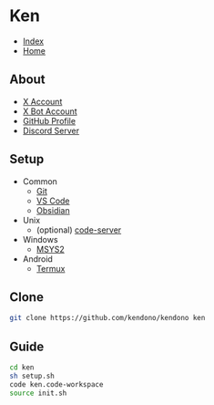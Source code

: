 
# Ken

- [Index](<./_/README.md>)
- [Home](<./_/_/README.md>)

## About

- [X Account](https://x.com/ken_dono_)
- [X Bot Account](https://x.com/ken_auto_)
- [GitHub Profile](https://github.com/kendono)
- [Discord Server](https://discord.gg/jhJ64HDRSX)

## Setup

- Common
  - [Git](https://git-scm.com/)
  - [VS Code](https://code.visualstudio.com/)
  - [Obsidian](https://obsidian.md/)
- Unix
  - (optional) [code-server](https://github.com/coder/code-server)
- Windows
  - [MSYS2](https://www.msys2.org/)
- Android
  - [Termux](https://termux.dev/en/)

## Clone

```sh
git clone https://github.com/kendono/kendono ken
```

## Guide

```sh
cd ken
sh setup.sh
code ken.code-workspace
source init.sh
```
